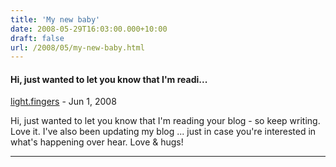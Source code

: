 ```yaml
---
title: 'My new baby'
date: 2008-05-29T16:03:00.000+10:00
draft: false
url: /2008/05/my-new-baby.html
---
```


#### Hi, just wanted to let you know that I'm readi...
[light.fingers](http://www.blogger.com/profile/02502430724382290814 "noreply@blogger.com") - <time datetime="2008-06-02T11:39:00.000+10:00">Jun 1, 2008</time>

Hi, just wanted to let you know that I'm reading your blog - so keep writing. Love it. I've also been updating my blog ... just in case you're interested in what's happening over hear. Love & hugs!
<hr />
